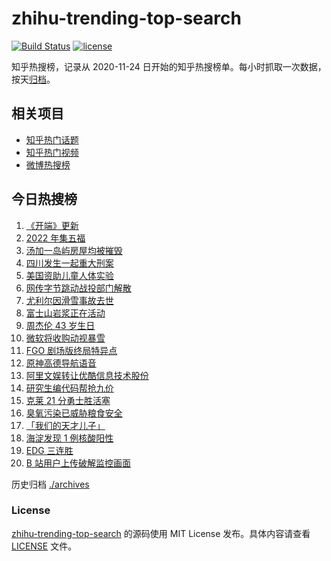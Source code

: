 # zhihu-trending-top-search

[![Build Status](https://github.com/justjavac/zhihu-trending-top-search/workflows/ci/badge.svg?branch=main)](https://github.com/justjavac/zhihu-trending-top-search/actions)
[![license](https://img.shields.io/github/license/justjavac/zhihu-trending-top-search)](https://github.com/justjavac/zhihu-trending-top-search/blob/main/LICENSE)

知乎热搜榜，记录从 2020-11-24 日开始的知乎热搜榜单。每小时抓取一次数据，按天[归档](./archives)。

## 相关项目

- [知乎热门话题](https://github.com/justjavac/zhihu-trending-hot-questions)
- [知乎热门视频](https://github.com/justjavac/zhihu-trending-hot-video)
- [微博热搜榜](https://github.com/justjavac/weibo-trending-hot-search)

## 今日热搜榜

<!-- BEGIN -->
<!-- 最后更新时间 Thu Jan 20 2022 05:08:04 GMT+0800 (China Standard Time) -->

1. [《开端》更新](https://www.zhihu.com/search?q=开端)
1. [2022 年集五福](https://www.zhihu.com/search?q=集五福)
1. [汤加一岛屿房屋均被摧毁](https://www.zhihu.com/search?q=汤加)
1. [四川发生一起重大刑案](https://www.zhihu.com/search?q=四川刑案)
1. [美国资助儿童人体实验](https://www.zhihu.com/search?q=美国资助人体实验)
1. [网传字节跳动战投部门解散](https://www.zhihu.com/search?q=字节跳动)
1. [尤利尔因滑雪事故去世](https://www.zhihu.com/search?q=尤利尔去世)
1. [富士山岩浆正在活动](https://www.zhihu.com/search?q=富士山)
1. [周杰伦 43 岁生日](https://www.zhihu.com/search?q=周杰伦)
1. [微软将收购动视暴雪](https://www.zhihu.com/search?q=微软收购动视暴雪)
1. [FGO 剧场版终局特异点](https://www.zhihu.com/search?q=fgo)
1. [原神高德导航语音](https://www.zhihu.com/search?q=原神)
1. [阿里文娱转让优酷信息技术股份](https://www.zhihu.com/search?q=阿里文娱转让优酷股份)
1. [研究生编代码帮抢九价](https://www.zhihu.com/search?q=研究生帮抢九价)
1. [克莱 21 分勇士胜活塞](https://www.zhihu.com/search?q=勇士)
1. [臭氧污染已威胁粮食安全](https://www.zhihu.com/search?q=臭氧污染)
1. [「我们的天才儿子」](https://www.zhihu.com/search?q=我们的天才儿子)
1. [海淀发现 1 例核酸阳性](https://www.zhihu.com/search?q=北京疫情)
1. [EDG 三连胜](https://www.zhihu.com/search?q=edg)
1. [B 站用户上传破解监控画面](https://www.zhihu.com/search?q=b站监控画面)

<!-- END -->

历史归档 [./archives](./archives)

### License

[zhihu-trending-top-search](https://github.com/justjavac/zhihu-trending-top-search)
的源码使用 MIT License 发布。具体内容请查看 [LICENSE](./LICENSE) 文件。
